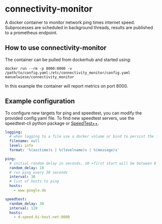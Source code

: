 # connectivity-monitor

A docker container to monitor network ping times internet speed.
Subprocesses are scheduled in background threads, results are published
to a prometheus endpoint.

## How to use connectivity-monitor

The container can be pulled from dockerhub and started using:
```console
docker run --rm -p 8000:8000 -v /path/to/config.yaml:/etc/connectivity_monitor/config.yaml manuelwiese/connectivity_monitor
```
In this example the container will report metrics on port 8000.

## Example configuration

To configure new targets for ping and speedtest, you can modify the provided config.yaml file.
To find new speedtest servers, use the speedtest-cli python package or [SpeedTest++](https://github.com/taganaka/SpeedTest).

```yaml
logging:
  # when logging to a file use a docker volume or bind to persist the file
  filename: null
  level: info
  format: '%(asctime)s | %(levelname)s | %(message)s'

ping:
  # initial random delay in seconds, 10->first start will be between 0 and 10 seconds
  random_delay: 10
  # run ping every 30 seconds
  interval: 30
  # list of hosts to ping
  hosts:
    - www.google.de

speedtest:
  random_delay: 30
  interval: 120
  hosts:
    - d-speed.bi-host.net:8080
```